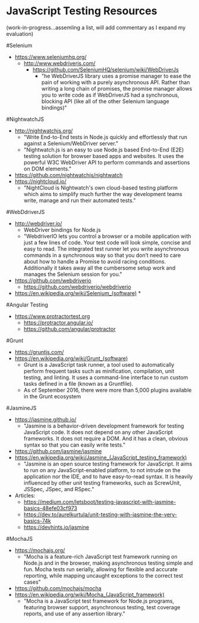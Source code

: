 JavaScript Testing Resources
====    
(work-in-progress...assemling a list, will add commentary as I expand my evaluation)


#Selenium
* https://www.seleniumhq.org/
  * http://www.webdriverjs.com/ 
    * https://github.com/SeleniumHQ/selenium/wiki/WebDriverJs
      * "he WebDriverJS library uses a promise manager to ease the pain of working with a purely asynchronous API. Rather than writing a long chain of promises, the promise manager allows you to write code as if WebDriverJS had a synchronous, blocking API (like all of the other Selenium language bindings)"
 



#NightwatchJS
* http://nightwatchjs.org/
  * "Write End-to-End tests in Node.js quickly and effortlessly that run against a Selenium/WebDriver server."
  * "Nightwatch.js is an easy to use Node.js based End-to-End (E2E) testing solution for browser based apps and websites. It uses the powerful W3C WebDriver API to perform commands and assertions on DOM elements."
* https://github.com/nightwatchjs/nightwatch
* https://nightcloud.io/
  * "NightCloud is Nightwatch's own cloud-based testing platform
which aims to simplify much further the way development teams write,
manage and run their automated tests."


#WebDdriverJS
* http://webdriver.io/
  * WebDriver bindings for Node.js
  * "WebdriverIO lets you control a browser or a mobile application with just a few lines of code. Your test code will look simple, concise and easy to read. The integrated test runner let you write asynchronous commands in a synchronous way so that you don’t need to care about how to handle a Promise to avoid racing conditions. Additionally it takes away all the cumbersome setup work and manages the Selenium session for you."
* https://github.com/webdriverio
  * https://github.com/webdriverio/webdriverio
* https://en.wikipedia.org/wiki/Selenium_(software)
  * 

#Angular Testing
* https://www.protractortest.org
  * https://protractor.angular.io/
  * https://github.com/angular/protractor


#Grunt 
* https://gruntjs.com/
* https://en.wikipedia.org/wiki/Grunt_(software)
  * Grunt is a JavaScript task runner, a tool used to automatically perform frequent tasks such as minification, compilation, unit testing, and linting. It uses a command-line interface to run custom tasks defined in a file (known as a Gruntfile).
  * As of September 2016, there were more than 5,000 plugins available in the Grunt ecosystem


#JasmineJS
* https://jasmine.github.io/
  * "Jasmine is a behavior-driven development framework for testing JavaScript code. It does not depend on any other JavaScript frameworks. It does not require a DOM. And it has a clean, obvious syntax so that you can easily write tests."
* https://github.com/jasmine/jasmine
* https://en.wikipedia.org/wiki/Jasmine_(JavaScript_testing_framework)
  * "Jasmine is an open source testing framework for JavaScript. It aims to run on any JavaScript-enabled platform, to not intrude on the application nor the IDE, and to have easy-to-read syntax. It is heavily influenced by other unit testing frameworks, such as ScrewUnit, JSSpec, JSpec, and RSpec."
* Articles:
  * https://medium.com/letsboot/testing-javascript-with-jasmine-basics-48efe03cf973
  * https://dev.to/aurelkurtula/unit-testing-with-jasmine-the-very-basics-74k
  * https://devhints.io/jasmine


#MochaJS
* https://mochajs.org/
  * "Mocha is a feature-rich JavaScript test framework running on Node.js and in the browser, making asynchronous testing simple and fun. Mocha tests run serially, allowing for flexible and accurate reporting, while mapping uncaught exceptions to the correct test cases"
* https://github.com/mochajs/mocha
* https://en.wikipedia.org/wiki/Mocha_(JavaScript_framework)
  * "Mocha is a JavaScript test framework for Node.js programs, featuring browser support, asynchronous testing, test coverage reports, and use of any assertion library."


